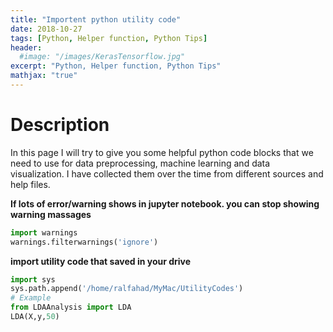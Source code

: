 ```yaml
---
title: "Importent python utility code"
date: 2018-10-27
tags: [Python, Helper function, Python Tips]
header:
  #image: "/images/KerasTensorflow.jpg"
excerpt: "Python, Helper function, Python Tips"
mathjax: "true"
---
```

# Description
In this page I will try to give you some helpful python code blocks that we need
to use for data preprocessing, machine learning and data visualization. I have
collected them over the time from different sources and help files.

**If lots of error/warning shows in jupyter notebook. you can stop showing
warning massages**

```python
import warnings
warnings.filterwarnings('ignore')
```

**import utility code that saved in your drive**

```python
import sys 
sys.path.append('/home/ralfahad/MyMac/UtilityCodes')
# Example
from LDAAnalysis import LDA
LDA(X,y,50)
```

